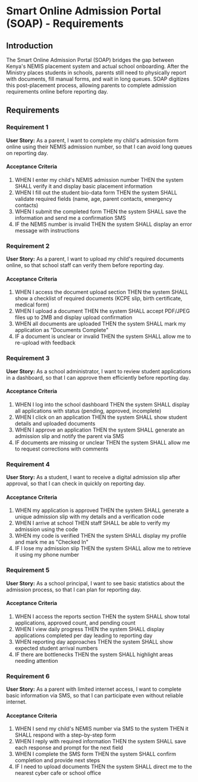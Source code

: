 # Smart Online Admission Portal (SOAP) - Requirements

## Introduction

The Smart Online Admission Portal (SOAP) bridges the gap between Kenya's NEMIS placement system and actual school onboarding. After the Ministry places students in schools, parents still need to physically report with documents, fill manual forms, and wait in long queues. SOAP digitizes this post-placement process, allowing parents to complete admission requirements online before reporting day.

## Requirements

### Requirement 1

**User Story:** As a parent, I want to complete my child's admission form online using their NEMIS admission number, so that I can avoid long queues on reporting day.

#### Acceptance Criteria

1. WHEN I enter my child's NEMIS admission number THEN the system SHALL verify it and display basic placement information
2. WHEN I fill out the student bio-data form THEN the system SHALL validate required fields (name, age, parent contacts, emergency contacts)
3. WHEN I submit the completed form THEN the system SHALL save the information and send me a confirmation SMS
4. IF the NEMIS number is invalid THEN the system SHALL display an error message with instructions

### Requirement 2

**User Story:** As a parent, I want to upload my child's required documents online, so that school staff can verify them before reporting day.

#### Acceptance Criteria

1. WHEN I access the document upload section THEN the system SHALL show a checklist of required documents (KCPE slip, birth certificate, medical form)
2. WHEN I upload a document THEN the system SHALL accept PDF/JPEG files up to 2MB and display upload confirmation
3. WHEN all documents are uploaded THEN the system SHALL mark my application as "Documents Complete"
4. IF a document is unclear or invalid THEN the system SHALL allow me to re-upload with feedback

### Requirement 3

**User Story:** As a school administrator, I want to review student applications in a dashboard, so that I can approve them efficiently before reporting day.

#### Acceptance Criteria

1. WHEN I log into the school dashboard THEN the system SHALL display all applications with status (pending, approved, incomplete)
2. WHEN I click on an application THEN the system SHALL show student details and uploaded documents
3. WHEN I approve an application THEN the system SHALL generate an admission slip and notify the parent via SMS
4. IF documents are missing or unclear THEN the system SHALL allow me to request corrections with comments

### Requirement 4

**User Story:** As a student, I want to receive a digital admission slip after approval, so that I can check in quickly on reporting day.

#### Acceptance Criteria

1. WHEN my application is approved THEN the system SHALL generate a unique admission slip with my details and a verification code
2. WHEN I arrive at school THEN staff SHALL be able to verify my admission using the code
3. WHEN my code is verified THEN the system SHALL display my profile and mark me as "Checked In"
4. IF I lose my admission slip THEN the system SHALL allow me to retrieve it using my phone number

### Requirement 5

**User Story:** As a school principal, I want to see basic statistics about the admission process, so that I can plan for reporting day.

#### Acceptance Criteria

1. WHEN I access the reports section THEN the system SHALL show total applications, approved count, and pending count
2. WHEN I view daily progress THEN the system SHALL display applications completed per day leading to reporting day
3. WHEN reporting day approaches THEN the system SHALL show expected student arrival numbers
4. IF there are bottlenecks THEN the system SHALL highlight areas needing attention

### Requirement 6

**User Story:** As a parent with limited internet access, I want to complete basic information via SMS, so that I can participate even without reliable internet.

#### Acceptance Criteria

1. WHEN I send my child's NEMIS number via SMS to the system THEN it SHALL respond with a step-by-step form
2. WHEN I reply with required information THEN the system SHALL save each response and prompt for the next field
3. WHEN I complete the SMS form THEN the system SHALL confirm completion and provide next steps
4. IF I need to upload documents THEN the system SHALL direct me to the nearest cyber cafe or school office